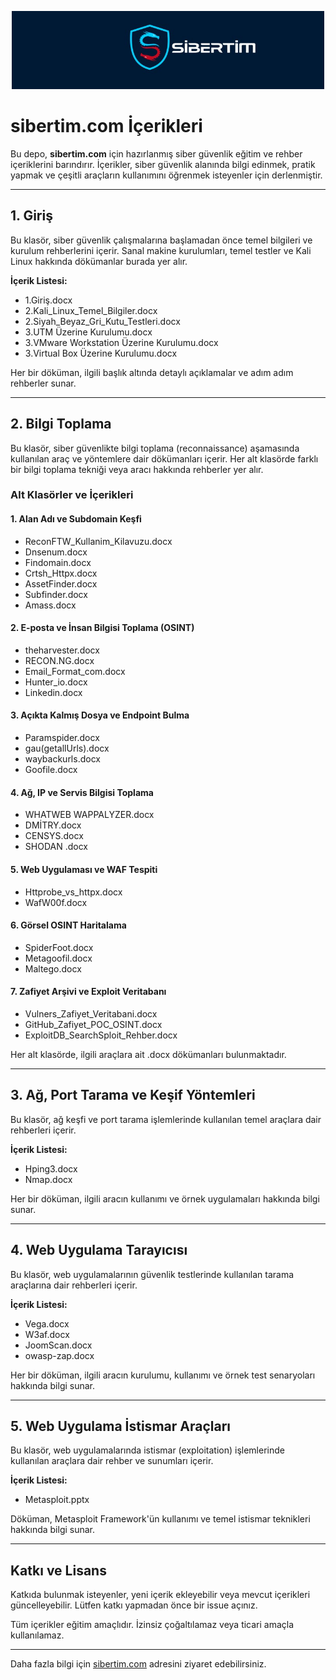 <p align="center">
  <img src="logo/logo.jpg" alt="sibertim.com logo" width="500"/>
</p>

# sibertim.com İçerikleri

Bu depo, **sibertim.com** için hazırlanmış siber güvenlik eğitim ve rehber içeriklerini barındırır. İçerikler, siber güvenlik alanında bilgi edinmek, pratik yapmak ve çeşitli araçların kullanımını öğrenmek isteyenler için derlenmiştir.

---

## 1. Giriş

Bu klasör, siber güvenlik çalışmalarına başlamadan önce temel bilgileri ve kurulum rehberlerini içerir. Sanal makine kurulumları, temel testler ve Kali Linux hakkında dökümanlar burada yer alır.

**İçerik Listesi:**
- 1.Giriş.docx
- 2.Kali_Linux_Temel_Bilgiler.docx
- 2.Siyah_Beyaz_Gri_Kutu_Testleri.docx
- 3.UTM Üzerine Kurulumu.docx
- 3.VMware Workstation Üzerine Kurulumu.docx
- 3.Virtual Box Üzerine Kurulumu.docx

Her bir döküman, ilgili başlık altında detaylı açıklamalar ve adım adım rehberler sunar.

---

## 2. Bilgi Toplama

Bu klasör, siber güvenlikte bilgi toplama (reconnaissance) aşamasında kullanılan araç ve yöntemlere dair dökümanları içerir. Her alt klasörde farklı bir bilgi toplama tekniği veya aracı hakkında rehberler yer alır.

### Alt Klasörler ve İçerikleri

#### 1. Alan Adı ve Subdomain Keşfi
- ReconFTW_Kullanim_Kilavuzu.docx
- Dnsenum.docx
- Findomain.docx
- Crtsh_Httpx.docx
- AssetFinder.docx
- Subfinder.docx
- Amass.docx

#### 2. E-posta ve İnsan Bilgisi Toplama (OSINT)
- theharvester.docx
- RECON.NG.docx
- Email_Format_com.docx
- Hunter_io.docx
- Linkedin.docx

#### 3. Açıkta Kalmış Dosya ve Endpoint Bulma
- Paramspider.docx
- gau(getallUrls).docx
- waybackurls.docx
- Goofile.docx

#### 4. Ağ, IP ve Servis Bilgisi Toplama
- WHATWEB  WAPPALYZER.docx
- DMİTRY.docx
- CENSYS.docx
- SHODAN .docx

#### 5. Web Uygulaması ve WAF Tespiti
- Httprobe_vs_httpx.docx
- WafW00f.docx

#### 6. Görsel OSINT  Haritalama
- SpiderFoot.docx
- Metagoofil.docx
- Maltego.docx

#### 7. Zafiyet Arşivi ve Exploit Veritabanı
- Vulners_Zafiyet_Veritabani.docx
- GitHub_Zafiyet_POC_OSINT.docx
- ExploitDB_SearchSploit_Rehber.docx

Her alt klasörde, ilgili araçlara ait .docx dökümanları bulunmaktadır.

---

## 3. Ağ, Port Tarama ve Keşif Yöntemleri

Bu klasör, ağ keşfi ve port tarama işlemlerinde kullanılan temel araçlara dair rehberleri içerir.

**İçerik Listesi:**
- Hping3.docx
- Nmap.docx

Her bir döküman, ilgili aracın kullanımı ve örnek uygulamaları hakkında bilgi sunar.

---

## 4. Web Uygulama Tarayıcısı

Bu klasör, web uygulamalarının güvenlik testlerinde kullanılan tarama araçlarına dair rehberleri içerir.

**İçerik Listesi:**
- Vega.docx
- W3af.docx
- JoomScan.docx
- owasp-zap.docx

Her bir döküman, ilgili aracın kurulumu, kullanımı ve örnek test senaryoları hakkında bilgi sunar.

---

## 5. Web Uygulama İstismar Araçları

Bu klasör, web uygulamalarında istismar (exploitation) işlemlerinde kullanılan araçlara dair rehber ve sunumları içerir.

**İçerik Listesi:**
- Metasploit.pptx

Döküman, Metasploit Framework'ün kullanımı ve temel istismar teknikleri hakkında bilgi sunar.

---

## Katkı ve Lisans

Katkıda bulunmak isteyenler, yeni içerik ekleyebilir veya mevcut içerikleri güncelleyebilir. Lütfen katkı yapmadan önce bir issue açınız.

Tüm içerikler eğitim amaçlıdır. İzinsiz çoğaltılamaz veya ticari amaçla kullanılamaz.

---

Daha fazla bilgi için [sibertim.com](https://sibertim.com) adresini ziyaret edebilirsiniz.
